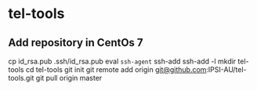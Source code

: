 # tel-tools
## Add repository in CentOs 7
cp id_rsa.pub .ssh/id_rsa.pub
eval `ssh-agent`
ssh-add
ssh-add -l
mkdir tel-tools
cd tel-tools
git init
git remote add origin git@github.com:IPSI-AU/tel-tools.git
git pull origin master


